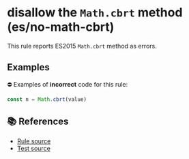 # disallow the `Math.cbrt` method (es/no-math-cbrt)

This rule reports ES2015 `Math.cbrt` method as errors.

## Examples

⛔ Examples of **incorrect** code for this rule:

```js
const n = Math.cbrt(value)
```

## 📚 References

- [Rule source](../../lib/rules/no-math-cbrt.js)
- [Test source](../../tests/lib/rules/no-math-cbrt.js)
